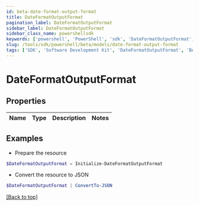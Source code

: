 ```yaml
---
id: beta-date-format-output-format
title: DateFormatOutputFormat
pagination_label: DateFormatOutputFormat
sidebar_label: DateFormatOutputFormat
sidebar_class_name: powershellsdk
keywords: ['powershell', 'PowerShell', 'sdk', 'DateFormatOutputFormat', 'BetaDateFormatOutputFormat'] 
slug: /tools/sdk/powershell/beta/models/date-format-output-format
tags: ['SDK', 'Software Development Kit', 'DateFormatOutputFormat', 'BetaDateFormatOutputFormat']
---
```



# DateFormatOutputFormat

## Properties

Name | Type | Description | Notes
------------ | ------------- | ------------- | -------------

## Examples

- Prepare the resource
```powershell
$DateFormatOutputFormat = Initialize-DateFormatOutputFormat 
```

- Convert the resource to JSON
```powershell
$DateFormatOutputFormat | ConvertTo-JSON
```


[[Back to top]](#) 

